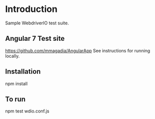 # Introduction

Sample WebdriverIO test suite.

## Angular 7 Test site

https://github.com/mmagadia/AngularApp
See instructions for running locally.

## Installation

npm install

## To run

npm test wdio.conf.js
